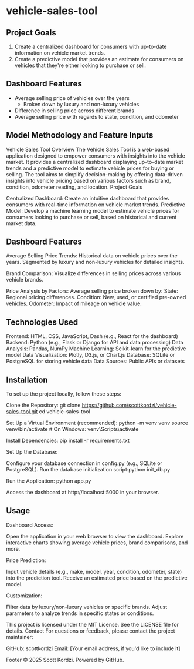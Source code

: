 # vehicle-sales-tool

## Project Goals

1. Create a centralized dashboard for consumers with up-to-date information on vehicle market trends.
2. Create a predictive model that provides an estimate for consumers on vehicles that they're either looking to purchase or sell.

## Dashboard Features

- Average selling price of vehicles over the years
    - Broken down by luxury and non-luxury vehicles
- Difference in selling price across different brands
- Average selling price with regards to state, condition, and odometer

## Model Methodology and Feature Inputs

Vehicle Sales Tool
Overview
The Vehicle Sales Tool is a web-based application designed to empower consumers with insights into the vehicle market. It provides a centralized dashboard displaying up-to-date market trends and a predictive model to estimate vehicle prices for buying or selling. The tool aims to simplify decision-making by offering data-driven insights into vehicle pricing based on various factors such as brand, condition, odometer reading, and location.
Project Goals

Centralized Dashboard: Create an intuitive dashboard that provides consumers with real-time information on vehicle market trends.
Predictive Model: Develop a machine learning model to estimate vehicle prices for consumers looking to purchase or sell, based on historical and current market data.

## Dashboard Features

Average Selling Price Trends:
Historical data on vehicle prices over the years.
Segmented by luxury and non-luxury vehicles for detailed insights.


Brand Comparison:
Visualize differences in selling prices across various vehicle brands.


Price Analysis by Factors:
Average selling price broken down by:
State: Regional pricing differences.
Condition: New, used, or certified pre-owned vehicles.
Odometer: Impact of mileage on vehicle value.





## Technologies Used

Frontend: HTML, CSS, JavaScript, Dash (e.g., React for the dashboard)
Backend: Python (e.g., Flask or Django for API and data processing)
Data Analysis: Pandas, NumPy
Machine Learning: Scikit-learn for the predictive model
Data Visualization: Plotly, D3.js, or Chart.js
Database: SQLite or PostgreSQL for storing vehicle data
Data Sources: Public APIs or datasets

## Installation
To set up the project locally, follow these steps:

Clone the Repository:
git clone https://github.com/scottkordzi/vehicle-sales-tool.git
cd vehicle-sales-tool


Set Up a Virtual Environment (recommended):
python -m venv venv
source venv/bin/activate  # On Windows: venv\Scripts\activate


Install Dependencies:
pip install -r requirements.txt


Set Up the Database:

Configure your database connection in config.py (e.g., SQLite or PostgreSQL).
Run the database initialization script:python init_db.py




Run the Application:
python app.py


Access the dashboard at http://localhost:5000 in your browser.



## Usage

Dashboard Access:

Open the application in your web browser to view the dashboard.
Explore interactive charts showing average vehicle prices, brand comparisons, and more.


Price Prediction:

Input vehicle details (e.g., make, model, year, condition, odometer, state) into the prediction tool.
Receive an estimated price based on the predictive model.


Customization:

Filter data by luxury/non-luxury vehicles or specific brands.
Adjust parameters to analyze trends in specific states or conditions.


This project is licensed under the MIT License. See the LICENSE file for details.
Contact
For questions or feedback, please contact the project maintainer:

GitHub: scottkordzi
Email: [Your email address, if you'd like to include it]

Footer
© 2025 Scott Kordzi. Powered by GitHub.

